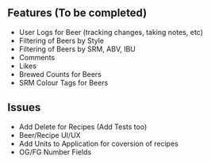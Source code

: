 ## Features (To be completed)
- User Logs for Beer (tracking changes, taking notes, etc)
- Filtering of Beers by Style
- Filtering of Beers by SRM, ABV, IBU
- Comments 
- Likes
- Brewed Counts for Beers
- SRM Colour Tags for Beers 

## Issues
- Add Delete for Recipes (Add Tests too)
- Beer/Recipe UI/UX
- Add Units to Application for coversion of recipes
- OG/FG Number Fields